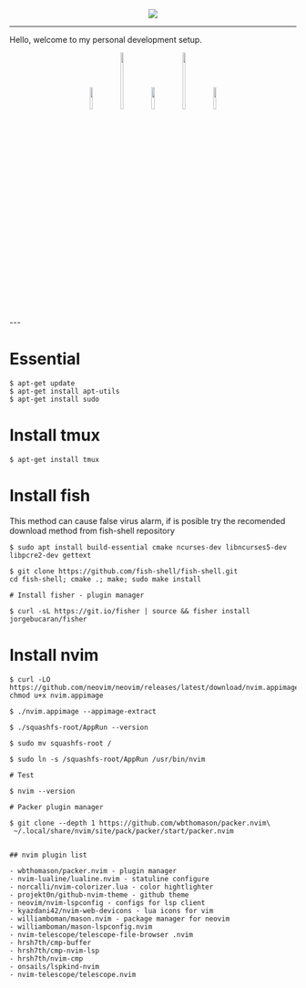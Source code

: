 <p align="center">
  <img src="https://user-images.githubusercontent.com/76971618/194778853-82acfaa1-a542-4cd9-a4ce-d472f6c9d0b7.png"/>
</p>

---
Hello, welcome to my personal development setup.
<p align="center" width="100%">
    <img  width="10%" src="https://user-images.githubusercontent.com/76971618/194780421-77311a51-a791-4d9b-a3b2-10f79bc823cf.png">
    <img  width="10%" height="100px" src="https://user-images.githubusercontent.com/76971618/194780661-1d431e5b-2041-49d3-98d5-ca88a8b68d72.png">
    <img width="10%" src="https://user-images.githubusercontent.com/76971618/194780420-ebc3a804-0611-4a44-8c10-c7e58ed42ffc.png">
    <img  width="10%" height="100px" src="https://user-images.githubusercontent.com/76971618/194780661-1d431e5b-2041-49d3-98d5-ca88a8b68d72.png">
    <img width="10%" src="https://user-images.githubusercontent.com/76971618/194780423-17846b3c-e82f-4355-bdf5-03833bd1b51d.png">
</p>
---

# Essential

```
$ apt-get update 
$ apt-get install apt-utils 
$ apt-get install sudo 

```

# Install tmux 

```
$ apt-get install tmux 
```

# Install fish 

This method can cause false virus alarm, if is posible try the recomended download method from fish-shell repository 

```
$ sudo apt install build-essential cmake ncurses-dev libncurses5-dev libpcre2-dev gettext

$ git clone https://github.com/fish-shell/fish-shell.git  
cd fish-shell; cmake .; make; sudo make install

# Install fisher - plugin manager

$ curl -sL https://git.io/fisher | source && fisher install jorgebucaran/fisher

```


# Install nvim 

```
$ curl -LO https://github.com/neovim/neovim/releases/latest/download/nvim.appimage
chmod u+x nvim.appimage

$ ./nvim.appimage --appimage-extract

$ ./squashfs-root/AppRun --version

$ sudo mv squashfs-root /

$ sudo ln -s /squashfs-root/AppRun /usr/bin/nvim

# Test

$ nvim --version

# Packer plugin manager

$ git clone --depth 1 https://github.com/wbthomason/packer.nvim\
 ~/.local/share/nvim/site/pack/packer/start/packer.nvim


## nvim plugin list

- wbthomason/packer.nvim - plugin manager
- nvim-lualine/lualine.nvim - statuline configure 
- norcalli/nvim-colorizer.lua - color hightlighter
- projekt0n/github-nvim-theme - github theme 
- neovim/nvim-lspconfig - configs for lsp client
- kyazdani42/nvim-web-devicons - lua icons for vim 
- williamboman/mason.nvim - package manager for neovim 
- williamboman/mason-lspconfig.nvim 
- nvim-telescope/telescope-file-browser .nvim
- hrsh7th/cmp-buffer
- hrsh7th/cmp-nvim-lsp
- hrsh7th/nvim-cmp
- onsails/lspkind-nvim
- nvim-telescope/telescope.nvim
